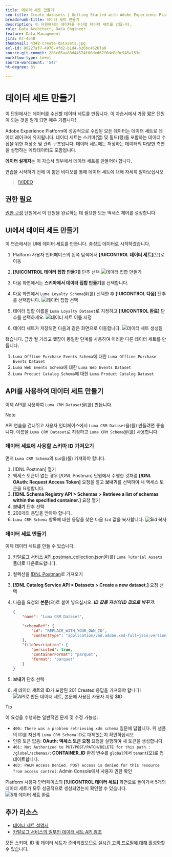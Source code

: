 ```yaml
---
title: 데이터 세트 만들기
seo-title: Create datasets | Getting Started with Adobe Experience Platform for Data Architects and Data Engineers
breadcrumb-title: 데이터 세트 만들기
description: 이 단원에서는 데이터를 수신할 데이터 세트를 만듭니다.
role: Data Architect, Data Engineer
feature: Data Management
jira: KT-4348
thumbnail: 4348-create-datasets.jpg
exl-id: 80227af7-4976-4fd2-b1d4-b26bc4626fa0
source-git-commit: 286c85aa88d44574f00ded67f0de8e0c945a153e
workflow-type: tm+mt
source-wordcount: '547'
ht-degree: 6%

---
```


# 데이터 세트 만들기

<!--15min-->

이 단원에서는 데이터를 수신할 데이터 세트를 만듭니다. 이 자습서에서 가장 짧은 단원이 되는 것을 알게 되면 매우 기쁩니다!

Adobe Experience Platform에 성공적으로 수집된 모든 데이터는 데이터 세트로 데이터 레이크에 유지됩니다. 데이터 세트는 스키마(열) 및 필드(행)를 포함하는 데이터 수집을 위한 저장소 및 관리 구조입니다. 데이터 세트에는 저장하는 데이터의 다양한 측면을 설명하는 메타데이터도 포함됩니다.

**데이터 설계자**&#x200B;는 이 자습서 외부에서 데이터 세트를 만들어야 합니다.

연습을 시작하기 전에 이 짧은 비디오를 통해 데이터 세트에 대해 자세히 알아보십시오.
>[!VIDEO](https://video.tv.adobe.com/v/27269?learn=on&enablevpops)

## 권한 필요

[권한 구성](configure-permissions.md) 단원에서 이 단원을 완료하는 데 필요한 모든 액세스 제어를 설정합니다.

<!--
* Permission items **[!UICONTROL Data Management]** > **[!UICONTROL View Datasets]** and **[!UICONTROL Manage Datasets]**
* Permission item **[!UICONTROL Sandboxes]** > `Luma Tutorial`
* User-role access to the `Luma Tutorial Platform` product profile
* Developer-role access to the `Luma Tutorial Platform` product profile (for API)
-->

## UI에서 데이터 세트 만들기

이 연습에서는 UI에 데이터 세트를 만듭니다. 충성도 데이터로 시작하겠습니다.

1. Platform 사용자 인터페이스의 왼쪽 탐색에서 **[!UICONTROL 데이터 세트]**(으)로 이동
1. **[!UICONTROL 데이터 집합 만들기]** 단추 선택
   ![데이터 집합 만들기](assets/datasets-createDataset.png)

1. 다음 화면에서는 **스키마에서 데이터 집합 만들기**&#x200B;를 선택합니다.
1. 다음 화면에서 `Luma Loyalty Schema`을(를) 선택한 후 **[!UICONTROL 다음]** 단추를 선택합니다.
   ![데이터 집합 선택](assets/datasets-selectSchema.png)

1. 데이터 집합 이름을 `Luma Loyalty Dataset`로 지정하고 **[!UICONTROL 완료]** 단추를 선택하세요.
   ![데이터 세트 이름 지정](assets/datasets-nameDataset.png)
1. 데이터 세트가 저장되면 다음과 같은 화면으로 이동합니다.
   ![데이터 세트 생성됨](assets/datasets-created.png)

됐습니다. 금방 될 거라고 했잖아 동일한 단계를 사용하여 이러한 다른 데이터 세트를 만듭니다.

1. `Luma Offline Purchase Events Schema`에 대한 `Luma Offline Purchase Events Dataset`
1. `Luma Web Events Schema`에 대한 `Luma Web Events Dataset`
1. `Luma Product Catalog Schema`에 대한 `Luma Product Catalog Dataset`


## API를 사용하여 데이터 세트 만들기

이제 API를 사용하여 `Luma CRM Dataset`을(를) 만듭니다.

>[!NOTE]
>
>API 연습을 건너뛰고 사용자 인터페이스에서 `Luma CRM Dataset`을(를) 만들려면 좋습니다. 이름을 `Luma CRM Dataset`로 지정하고 `Luma CRM Schema`을(를) 사용합니다.

### 데이터 세트에 사용할 스키마 ID 가져오기

먼저 `Luma CRM Schema`의 `$id`을(를) 가져와야 합니다.

1. [!DNL Postman] 열기
1. 액세스 토큰이 없는 경우 [!DNL Postman] 단원에서 수행한 것처럼 **[!DNL OAuth: Request Access Token]** 요청을 열고 **보내기**&#x200B;를 선택하여 새 액세스 토큰을 요청합니다.
1. **[!DNL Schema Registry API > Schemas > Retrieve a list of schemas within the specified container.]** 요청 열기
1. **보내기** 단추 선택
1. 200개의 응답을 받아야 합니다.
1. `Luma CRM Schema` 항목에 대한 응답을 찾은 다음 `$id` 값을 복사합니다.
   ![$id](assets/dataset-crm-getSchemaId.png) 복사

### 데이터 세트 만들기

이제 데이터 세트를 만들 수 있습니다.

1. [카탈로그 서비스 API.postman_collection.json](https://raw.githubusercontent.com/adobe/experience-platform-postman-samples/master/apis/experience-platform/Catalog%20Service%20API.postman_collection.json)을(를) `Luma Tutorial Assets` 폴더로 다운로드합니다.
1. 컬렉션을 [!DNL Postman](으)로 가져오기
1. **[!DNL Catalog Service API > Datasets > Create a new dataset.]** 요청 선택
1. 다음을 요청의 **본문**(으)로 붙여 넣으십시오. ***ID 값을 자신의 ID 값으로 바꾸기***:

   ```json
   {
       "name": "Luma CRM Dataset",
   
       "schemaRef": {
           "id": "REPLACE_WITH_YOUR_OWN_ID",
           "contentType": "application/vnd.adobe.xed-full+json;version=1"
       },
       "fileDescription": {
           "persisted": true,
           "containerFormat": "parquet",
           "format": "parquet"
       }
   }
   ```

1. **보내기** 단추 선택
1. 새 데이터 세트의 ID가 포함된 201 Created 응답을 가져와야 합니다!
   ![API로 만든 데이터 세트, 본문에 사용된 사용자 지정 $ID](assets/datasets-crm-created.png)

>[!TIP]
>
> 이 요청을 수행하는 일반적인 문제 및 수정 가능성:
>
> * `400: There was a problem retrieving xdm schema` 질문에 답합니다. 위 샘플의 ID를 자신의 `Luma CRM Schema` ID로 대체했는지 확인하십시오
> * 인증 토큰 없음: **OAuth: 액세스 토큰 요청** 요청을 실행하여 새 토큰을 생성합니다.
> * `401: Not Authorized to PUT/POST/PATCH/DELETE for this path : /global/schemas/`: **CONTAINER_ID** 환경 변수를 `global`에서 `tenant`(으)로 업데이트합니다.
> * `403: PALM Access Denied. POST access is denied for this resource from access control`: Admin Console에서 사용자 권한 확인


Platform 사용자 인터페이스의 **[!UICONTROL 데이터 세트]** 화면으로 돌아가서 5개의 데이터 세트가 모두 성공적으로 생성되었는지 확인할 수 있습니다.
![5개 데이터 세트 완료](assets/datasets-allComplete.png)


## 추가 리소스

* [데이터 세트 설명서](https://experienceleague.adobe.com/docs/experience-platform/catalog/datasets/overview.html?lang=ko)
* [카탈로그 서비스의 일부인 데이터 세트 API 참조](https://www.adobe.io/experience-platform-apis/references/catalog/#tag/Datasets)

모든 스키마, ID 및 데이터 세트가 준비되었으므로 [실시간 고객 프로필에 대해 활성화](enable-profiles.md)할 수 있습니다.
